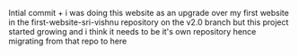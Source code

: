 Intial commit + i was doing this website as an upgrade over my first website
in the first-website-sri-vishnu repository on the v2.0 branch but this project started
 growing and i think it needs to be it's own repository hence migrating from that repo to here
